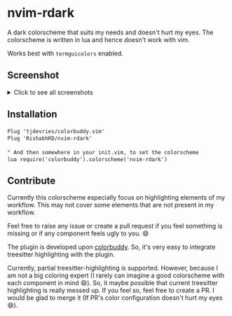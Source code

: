 # nvim-rdark

A dark colorscheme that suits my needs and doesn't hurt my eyes.
The colorscheme is written in lua and hence doesn't work with vim.

Works best with ``termguicolors`` enabled.


## Screenshot

<details>
<summary>Click to see all screenshots</summary>
<br>
<img src="./media/nvim-rdark-cpp.png">
<img src="./media/nvim-rdark-js.png">
<img src="./media/nvim-rdark-readme.png">
<img src="./media/nvim-rdark.png">
</details>


## Installation

```vim
Plug 'tjdevries/colorbuddy.vim'
Plug 'RishabhRD/nvim-rdark'

" And then somewhere in your init.vim, to set the colorscheme
lua require('colorbuddy').colorscheme('nvim-rdark')
```

## Contribute

Currently this colorscheme especially focus on highlighting elements of my
workflow. This may not cover some elements that are not present in my workflow.

Feel free to raise any issue or create a pull request if you feel something is
missing or if any component feels ugly to you. :smile:

The plugin is developed upon
[colorbuddy](https://github.com/tjdevries/colorbuddy.nvim).  So, it's very easy to
integrate treesitter highlighting with the plugin.

Currently, partial treesitter-highlighting is supported. However, because I am
not a big coloring expert (I rarely can imagine a good colorscheme with each
component in mind :smile:). So, it maybe possible that current treesitter
highlighting is really messed up. If you feel so, feel free to create a PR. I
would be glad to merge it (If PR's color configuration doesn't hurt my eyes
:smile:).
